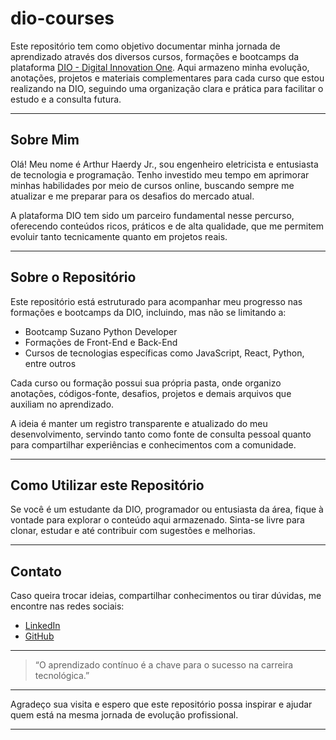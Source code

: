 # dio-courses

Este repositório tem como objetivo documentar minha jornada de aprendizado através dos diversos cursos, formações e bootcamps da plataforma [DIO - Digital Innovation One](https://dio.me). Aqui armazeno minha evolução, anotações, projetos e materiais complementares para cada curso que estou realizando na DIO, seguindo uma organização clara e prática para facilitar o estudo e a consulta futura.

---

## Sobre Mim

Olá! Meu nome é Arthur Haerdy Jr., sou engenheiro eletricista e entusiasta de tecnologia e programação. Tenho investido meu tempo em aprimorar minhas habilidades por meio de cursos online, buscando sempre me atualizar e me preparar para os desafios do mercado atual.

A plataforma DIO tem sido um parceiro fundamental nesse percurso, oferecendo conteúdos ricos, práticos e de alta qualidade, que me permitem evoluir tanto tecnicamente quanto em projetos reais.

---

## Sobre o Repositório

Este repositório está estruturado para acompanhar meu progresso nas formações e bootcamps da DIO, incluindo, mas não se limitando a:

- Bootcamp Suzano Python Developer
- Formações de Front-End e Back-End
- Cursos de tecnologias específicas como JavaScript, React, Python, entre outros

Cada curso ou formação possui sua própria pasta, onde organizo anotações, códigos-fonte, desafios, projetos e demais arquivos que auxiliam no aprendizado.

A ideia é manter um registro transparente e atualizado do meu desenvolvimento, servindo tanto como fonte de consulta pessoal quanto para compartilhar experiências e conhecimentos com a comunidade.

---

## Como Utilizar este Repositório

Se você é um estudante da DIO, programador ou entusiasta da área, fique à vontade para explorar o conteúdo aqui armazenado. Sinta-se livre para clonar, estudar e até contribuir com sugestões e melhorias.

---

## Contato

Caso queira trocar ideias, compartilhar conhecimentos ou tirar dúvidas, me encontre nas redes sociais:

- [LinkedIn](https://www.linkedin.com/in/arthur-haerdy-jr/)
- [GitHub](https://github.com/ahaerdy)

---

> “O aprendizado contínuo é a chave para o sucesso na carreira tecnológica.”

---

Agradeço sua visita e espero que este repositório possa inspirar e ajudar quem está na mesma jornada de evolução profissional.

---

